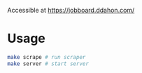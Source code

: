 Accessible at https://jobboard.ddahon.com/
# Usage
```bash
make scrape # run scraper
make server # start server
```
